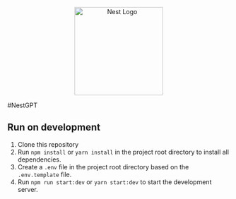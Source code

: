 <p align="center">
  <a href="http://nestjs.com/" target="blank"><img src="https://nestjs.com/img/logo-small.svg" width="200" alt="Nest Logo" /></a>
</p>

#NestGPT

## Run on development
1. Clone this repository
2. Run `npm install` or `yarn install` in the project root directory to install all dependencies.
3. Create a `.env` file in the project root directory based on the `.env.template` file.
4. Run `npm run start:dev` or `yarn start:dev` to start the development server.